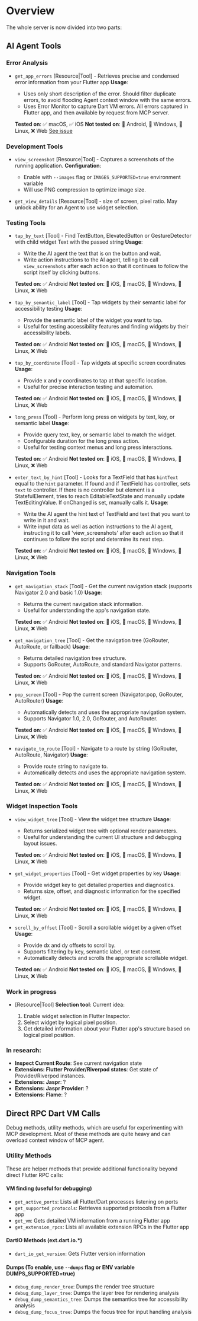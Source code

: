 # Overview

The whole server is now divided into two parts:

## AI Agent Tools

### Error Analysis

- `get_app_errors` [Resource|Tool] - Retrieves precise and condensed error information from your Flutter app
  **Usage**:

  - Uses only short description of the error. Should filter duplicate errors, to avoid flooding Agent context window with the same errors.
  - Uses Error Monitor to capture Dart VM errors. All errors captured in Flutter app, and then available by request from MCP server.

  **Tested on**:
  ✅ macOS, ✅ iOS
  **Not tested on**:
  🚧 Android, 🤔 Windows, 🤔 Linux, ❌ Web
  [See issue](https://github.com/Arenukvern/mcp_flutter/issues/23)

### Development Tools

- `view_screenshot` [Resource|Tool] - Captures a screenshots of the running application.
  **Configuration**:

  - Enable with `--images` flag or `IMAGES_SUPPORTED=true` environment variable
  - Will use PNG compression to optimize image size.
  <!-- - `hot_reload` [Tool] - Performs hot reload of the Flutter application
    **Tested on**:
    ✅ macOS, ✅ iOS, ✅ Android
    **Not tested on**:
    🤔 Windows, 🤔 Linux, ❌ Web
    [See issue](https://github.com/Arenukvern/mcp_flutter/issues/23)

  **Tested on**:
  ✅ macOS, ✅ iOS
  **Not tested on**:
  🚧 Android, 🤔 Windows, 🤔 Linux, ❌ Web
  [See issue](https://github.com/Arenukvern/mcp_flutter/issues/23) -->

- `get_view_details` [Resource|Tool] - size of screen, pixel ratio. May unlock ability for an Agent to use widget selection.

### Testing Tools

- `tap_by_text` [Tool] - Find TextButton, ElevatedButton or GestureDetector with child widget Text with the passed string
  **Usage**:

  - Write the AI agent the text that is on the button and wait.
  - Write action instructions to the AI agent, telling it to call `view_screenshots` after each action so that it continues to follow the script itself by clicking buttons.

  **Tested on**:
  ✅ Android
  **Not tested on**:
  🤔 iOS, 🤔 macOS, 🤔 Windows, 🤔 Linux, ❌ Web

- `tap_by_semantic_label` [Tool] - Tap widgets by their semantic label for accessibility testing
  **Usage**:

  - Provide the semantic label of the widget you want to tap.
  - Useful for testing accessibility features and finding widgets by their accessibility labels.

  **Tested on**:
  ✅ Android
  **Not tested on**:
  🤔 iOS, 🤔 macOS, 🤔 Windows, 🤔 Linux, ❌ Web

- `tap_by_coordinate` [Tool] - Tap widgets at specific screen coordinates
  **Usage**:

  - Provide x and y coordinates to tap at that specific location.
  - Useful for precise interaction testing and automation.

  **Tested on**:
  ✅ Android
  **Not tested on**:
  🤔 iOS, 🤔 macOS, 🤔 Windows, 🤔 Linux, ❌ Web

- `long_press` [Tool] - Perform long press on widgets by text, key, or semantic label
  **Usage**:

  - Provide query text, key, or semantic label to match the widget.
  - Configurable duration for the long press action.
  - Useful for testing context menus and long press interactions.

  **Tested on**:
  ✅ Android
  **Not tested on**:
  🤔 iOS, 🤔 macOS, 🤔 Windows, 🤔 Linux, ❌ Web

- `enter_text_by_hint` [Tool] - Looks for a TextField that has `hintText` equal to the `hint` parameter. If found and if TextField has controller, sets `text` to controller. If there is no controller but element is a StatefulElement, tries to reach EditableTextState and manually update TextEditingValue. If onChanged is set, manually calls it.
  **Usage**:

  - Write the AI agent the hint text of TextField and text that you want to write in it and wait.
  - Write input data as well as action instructions to the AI agent, instructing it to call 'view_screenshots' after each action so that it continues to follow the script and determine its next step.

  **Tested on**:
  ✅ Android
  **Not tested on**:
  🤔 iOS, 🤔 macOS, 🤔 Windows, 🤔 Linux, ❌ Web

### Navigation Tools

- `get_navigation_stack` [Tool] - Get the current navigation stack (supports Navigator 2.0 and basic 1.0)
  **Usage**:

  - Returns the current navigation stack information.
  - Useful for understanding the app's navigation state.

  **Tested on**:
  ✅ Android
  **Not tested on**:
  🤔 iOS, 🤔 macOS, 🤔 Windows, 🤔 Linux, ❌ Web

- `get_navigation_tree` [Tool] - Get the navigation tree (GoRouter, AutoRoute, or fallback)
  **Usage**:

  - Returns detailed navigation tree structure.
  - Supports GoRouter, AutoRoute, and standard Navigator patterns.

  **Tested on**:
  ✅ Android
  **Not tested on**:
  🤔 iOS, 🤔 macOS, 🤔 Windows, 🤔 Linux, ❌ Web

- `pop_screen` [Tool] - Pop the current screen (Navigator.pop, GoRouter, AutoRouter)
  **Usage**:

  - Automatically detects and uses the appropriate navigation system.
  - Supports Navigator 1.0, 2.0, GoRouter, and AutoRouter.

  **Tested on**:
  ✅ Android
  **Not tested on**:
  🤔 iOS, 🤔 macOS, 🤔 Windows, 🤔 Linux, ❌ Web

- `navigate_to_route` [Tool] - Navigate to a route by string (GoRouter, AutoRoute, Navigator)
  **Usage**:

  - Provide route string to navigate to.
  - Automatically detects and uses the appropriate navigation system.

  **Tested on**:
  ✅ Android
  **Not tested on**:
  🤔 iOS, 🤔 macOS, 🤔 Windows, 🤔 Linux, ❌ Web

### Widget Inspection Tools

- `view_widget_tree` [Tool] - View the widget tree structure
  **Usage**:

  - Returns serialized widget tree with optional render parameters.
  - Useful for understanding the current UI structure and debugging layout issues.

  **Tested on**:
  ✅ Android
  **Not tested on**:
  🤔 iOS, 🤔 macOS, 🤔 Windows, 🤔 Linux, ❌ Web

- `get_widget_properties` [Tool] - Get widget properties by key
  **Usage**:

  - Provide widget key to get detailed properties and diagnostics.
  - Returns size, offset, and diagnostic information for the specified widget.

  **Tested on**:
  ✅ Android
  **Not tested on**:
  🤔 iOS, 🤔 macOS, 🤔 Windows, 🤔 Linux, ❌ Web

- `scroll_by_offset` [Tool] - Scroll a scrollable widget by a given offset
  **Usage**:

  - Provide dx and dy offsets to scroll by.
  - Supports filtering by key, semantic label, or text content.
  - Automatically detects and scrolls the appropriate scrollable widget.

  **Tested on**:
  ✅ Android
  **Not tested on**:
  🤔 iOS, 🤔 macOS, 🤔 Windows, 🤔 Linux, ❌ Web

### Work in progress

- [Resource|Tool] **Selection tool**:
  Current idea:

  1. Enable widget selection in Flutter Inspector.
  2. Select widget by logical pixel position.
  3. Get detailed information about your Flutter app's structure based on logical pixel position.

### In research:

- **Inspect Current Route**: See current navigation state
- **Extensions: Flutter Provider/Riverpod states**: Get state of Provider/Riverpod instances.
- **Extensions: Jaspr**: ?
- **Extensions: Jaspr Provider**: ?
- **Extensions: Flame**: ?

## Direct RPC Dart VM Calls

Debug methods, utility methods, which are useful for experimenting with MCP development. Most of these methods are quite heavy and can overload context window of MCP agent.

### Utility Methods

These are helper methods that provide additional functionality beyond direct Flutter RPC calls:

#### VM finding (useful for debugging)

- `get_active_ports`: Lists all Flutter/Dart processes listening on ports
- `get_supported_protocols`: Retrieves supported protocols from a Flutter app
- `get_vm`: Gets detailed VM information from a running Flutter app
- `get_extension_rpcs`: Lists all available extension RPCs in the Flutter app

#### DartIO Methods (ext.dart.io.\*)

- `dart_io_get_version`: Gets Flutter version information

#### Dumps (To enable, use `--dumps` flag or ENV variable DUMPS_SUPPORTED=true)

- `debug_dump_render_tree`: Dumps the render tree structure
- `debug_dump_layer_tree`: Dumps the layer tree for rendering analysis
- `debug_dump_semantics_tree`: Dumps the semantics tree for accessibility analysis
- `debug_dump_focus_tree`: Dumps the focus tree for input handling analysis
